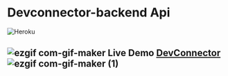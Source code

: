 # Devconnector-backend Api
 
 ![Heroku](http://heroku-badge.herokuapp.com/?app=postgram-social&style=flat)
 
  
 ## ![ezgif com-gif-maker](https://user-images.githubusercontent.com/68281476/148099287-157fad00-96f3-4e0a-959b-7e0b50294fb7.png) Live Demo [DevConnector](https://dsa-disqus.netlify.app)![ezgif com-gif-maker (1)](https://user-images.githubusercontent.com/68281476/148098275-41e18429-ef53-4a73-bb42-153fb68d95f9.gif)

 
